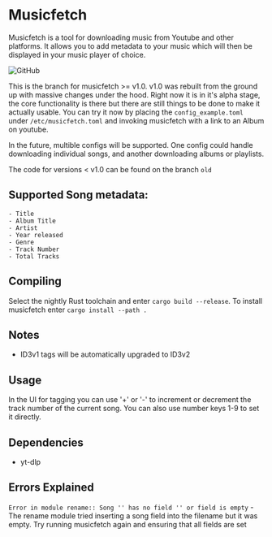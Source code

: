 # Musicfetch
Musicfetch is a tool for downloading music from Youtube and other platforms. It allows you to add metadata to your music which will then be displayed in your music player of choice. 

![GitHub](https://img.shields.io/github/license/FriederHannenheim/Musicfetch?logo=gnu)

This is the branch for musicfetch >= v1.0. v1.0 was rebuilt from the ground up with massive changes under the hood. Right now it is in it's alpha stage, the core functionality is there but there are still things to be done to make it actually usable. You can try it now by placing the `config_example.toml` under `/etc/musicfetch.toml` and invoking musicfetch with a link to an Album on youtube.

In the future, multible configs will be supported. One config could handle downloading individual songs, and another downloading albums or playlists.

The code for versions < v1.0 can be found on the branch `old`

## Supported Song metadata:
    - Title
    - Album Title
    - Artist
    - Year released
    - Genre
    - Track Number
    - Total Tracks

## Compiling
Select the nightly Rust toolchain and enter `cargo build --release`. To install musicfetch enter `cargo install --path .`


## Notes
- ID3v1 tags will be automatically upgraded to ID3v2

## Usage
In the UI for tagging you can use '+' or '-' to increment or decrement the track number of the current song. You can also use number keys 1-9 to set it directly.

## Dependencies
- yt-dlp

## Errors Explained
`Error in module rename:: Song '' has no field '' or field is empty` - The rename module tried inserting a song field into the filename but it was empty. Try running musicfetch again and ensuring that all fields are set
